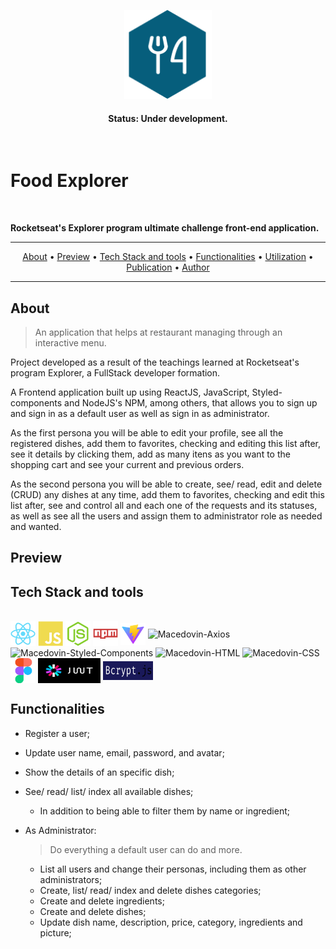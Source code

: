 <p align="center">
  <img src="./README-assets/README-icon.png" width="140px" alt="Food Explorer logo" />
</p>

<h4 align="center"> 
	 Status: Under development.
</h4>

<br/>

# Food Explorer

<br/>

**Rocketseat's Explorer program ultimate challenge front-end application.** 

---

<p align="center">
	<a href="#about">About</a> •
  <a href="#preview">Preview</a> •
	<a href="#tech-stack-and-tools">Tech Stack and tools</a> •
  <a href="#functionalities">Functionalities</a> •
	<a href="#utilization">Utilization</a> •
	<a href="#publication">Publication</a> •
	<a href="#author">Author</a> 
</p>

---

## About

> An application that helps at restaurant managing through an interactive menu.

Project developed as a result of the teachings learned at Rocketseat's program Explorer, a FullStack developer formation.

A Frontend application built up using ReactJS, JavaScript, Styled-components and NodeJS's NPM, among others, that allows you to sign up and sign in as a default user as well as sign in as administrator.

As the first persona you will be able to edit your profile, see all the registered dishes, add them to favorites, checking and editing this list after, see it details by clicking them, add as many itens as you want to the shopping cart and see your current and previous orders.

As the second persona you will be able to create, see/ read, edit and delete (CRUD) any dishes at any time, add them to favorites, checking and edit this list after, see and control all and each one of the requests and its statuses, as well as see all the users and assign them to administrator role as needed and wanted.

## Preview




## Tech Stack and tools

<div style="display: inline_block"><br>
	<img align="center" height="40" width="40" src="https://github.com/devicons/devicon/blob/v2.15.1/icons/react/react-original.svg" alt="Macedovin-ReactJS" />
	<img align="center" height="40" width="40" src="https://raw.githubusercontent.com/devicons/devicon/master/icons/javascript/javascript-plain.svg" alt="Macedovin-Js" />
	<img align="center" height="40" width="40" src="https://github.com/devicons/devicon/blob/v2.15.1/icons/nodejs/nodejs-plain.svg" alt="Macedovin-NodeJs" />
	<img align="center" height="40" width="40" src="https://github.com/devicons/devicon/blob/v2.15.1/icons/npm/npm-original-wordmark.svg" alt="Macedovin-NPM" />
  <img align="center" height="35" width="40" src="./README-assets/vite-svgrepo-com.svg" />  
  <img align="center" height="40" width="70" src="https://axios-http.com/assets/logo.svg" alt="Macedovin-Axios" />
  <img align="center" height="40" width="40" src="https://raw.githubusercontent.com/styled-components/brand/master/styled-components.png" alt="Macedovin-Styled-Components" />
	<img align="center"  height="40" width="40" src="https://cdn.jsdelivr.net/gh/devicons/devicon/icons/html5/html5-plain-wordmark.svg" alt="Macedovin-HTML" />
  <img align="center"  height="40" width="40" src="https://cdn.jsdelivr.net/gh/devicons/devicon/icons/css3/css3-plain-wordmark.svg" alt="Macedovin-CSS" />
  <img align="center" height="40" width="40" src="https://github.com/devicons/devicon/blob/v2.15.1/icons/figma/figma-original.svg" alt="Macedovin-Figma" />
	<img align="center" height="40" width="100" src="./README-assets/jwtio-json-web-token.svg" alt="Macedovin-JSON Web Token" />	
	<img align="center" height="30" width="80" src="./README-assets/Bcryptjs.png" alt="Macedovin-BcryptJS" />
</div>

## Functionalities

- Register a user;
- Update user name, email, password, and avatar;
- Show the details of an specific dish;
- See/ read/ list/ index all available dishes;

	- In addition to being able to filter them by name or ingredient;

- As Administrator:

	> Do everything a default user can do and more.

	- List all users and change their personas, including them as other administrators;
	- Create, list/ read/ index and delete dishes categories;
	- Create and delete ingredients;
	- Create and delete dishes;
	- Update dish name, description, price, category, ingredients and picture;

